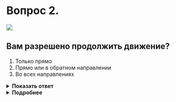 # Вопрос 2.

![](https://s.drom.ru/i24227/pdd/tickets/2016/1542608329.jpg)

## Вам разрешено продолжить движение?

1. Только прямо
2. Прямо или в обратном направлении
3. Во всех направлениях

<details>
<summary><b>Показать ответ</b></summary>
Правильный ответ: 2
</details>
<details>
<summary><b>Подробнее</b></summary>
Знак 3.18.2 «Поворот налево запрещён» не запрещает производить разворот. Поэтому можете по своему усмотрению продолжить движение прямо или развернуться, и продолжить движение в обратном направлении.
(«Дорожные знаки»)
</details>